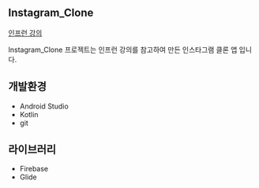 ## Instagram_Clone

[인프런 강의](https://www.inflearn.com/course/%EC%9D%B8%EC%8A%A4%ED%83%80%EA%B7%B8%EB%9E%A8%EB%A7%8C%EB%93%A4%EA%B8%B0-%EC%95%88%EB%93%9C%EB%A1%9C%EC%9D%B4%EB%93%9C#)  

Instagram_Clone 프로젝트는 인프런 강의를 참고하여 만든 인스타그램 클론 앱 입니다.

## 개발환경
* Android Studio
* Kotlin
* git

## 라이브러리  
* Firebase
* Glide

